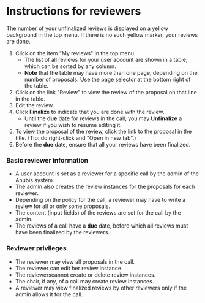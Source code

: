 # Instructions for reviewers

The number of your unfinalized reviews is displayed on a yellow
background in the top menu. If there is no such yellow marker, your
reviews are done.

1. Click on the item "My reviews" in the top menu.
   - The list of all reviews for your user account are shown in a table,
     which can be sorted by any column.
   - **Note** that the table may have more than one page, depending on
     the number of proposals. Use the page selector at the bottom right of
     the table.
2. Click on the link "Review" to view the review of the proposal on
   that line in the table.
3. Edit the review.
4. Click **Finalize** to indicate that you are done with the review.
   - Until the **due** date for reviews in the call, you may
     **Unfinalize** a review if you wish to resume editing it.
5. To view the proposal of the review, click the link to the proposal
   in the title. (Tip: do right-click and "Open in new tab".)
6. Before the **due** date, ensure that all your reviews have been
   finalized.

### Basic reviewer information

- A user account is set as a reviewer for a specific call by the admin
  of the Anubis system.
- The admin also creates the review instances for the proposals for
  each reviewer.
- Depending on the policy for the call, a reviewer may have to write a
  review for all or only some proposals.
- The content (input fields) of the reviews are set for the call by the admin.
- The reviews of a call have a **due** date, before which all reviews must
  have been finalized by the reviewers.

### Reviewer privileges

- The reviewer may view all proposals in the call.
- The reviewer can edit her review instance.
- The reviewerscannot create or delete review instances.
- The chair, if any, of a call may create review instances.
- A reviewer may view finalized reviews by other reviewers only if the
  admin allows it for the call.
